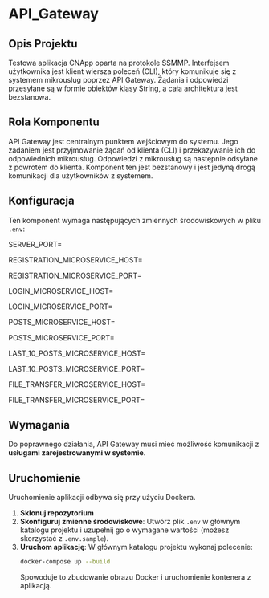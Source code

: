 # API_Gateway

## Opis Projektu

Testowa aplikacja CNApp oparta na protokole SSMMP. Interfejsem użytkownika jest klient wiersza poleceń (CLI), który komunikuje się z systemem mikrousług poprzez API Gateway. Żądania i odpowiedzi przesyłane są w formie obiektów klasy String, a cała architektura jest bezstanowa.

## Rola Komponentu

API Gateway jest centralnym punktem wejściowym do systemu. Jego zadaniem jest przyjmowanie żądań od klienta (CLI) i przekazywanie ich do odpowiednich mikrousług. Odpowiedzi z mikrousług są następnie odsyłane z powrotem do klienta. Komponent ten jest bezstanowy i jest jedyną drogą komunikacji dla użytkowników z systemem.

## Konfiguracja

Ten komponent wymaga następujących zmiennych środowiskowych w pliku `.env`:

SERVER_PORT=

REGISTRATION_MICROSERVICE_HOST=

REGISTRATION_MICROSERVICE_PORT=

LOGIN_MICROSERVICE_HOST=

LOGIN_MICROSERVICE_PORT=

POSTS_MICROSERVICE_HOST=

POSTS_MICROSERVICE_PORT=

LAST_10_POSTS_MICROSERVICE_HOST=

LAST_10_POSTS_MICROSERVICE_PORT=

FILE_TRANSFER_MICROSERVICE_HOST=

FILE_TRANSFER_MICROSERVICE_PORT=

## Wymagania

Do poprawnego działania, API Gateway musi mieć możliwość komunikacji z **usługami zarejestrowanymi w systemie**.

## Uruchomienie

Uruchomienie aplikacji odbywa się przy użyciu Dockera.

1.  **Sklonuj repozytorium**
2.  **Skonfiguruj zmienne środowiskowe**: Utwórz plik `.env` w głównym katalogu projektu i uzupełnij go o wymagane wartości (możesz skorzystać z `.env.sample`).
3.  **Uruchom aplikację**: W głównym katalogu projektu wykonaj polecenie:
    ```bash
    docker-compose up --build
    ```
    Spowoduje to zbudowanie obrazu Docker i uruchomienie kontenera z aplikacją.